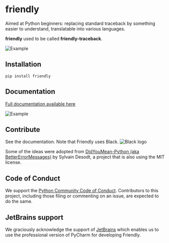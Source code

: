 # friendly

Aimed at Python beginners: replacing standard traceback by something easier to understand,
translatable into various languages.

**friendly** used to be called **friendly-traceback**.

![Example](https://raw.githubusercontent.com/aroberge/friendly-traceback/master/why_1.png)

## Installation

```
pip install friendly
```

## Documentation


[Full documentation available here](https://aroberge.github.io/friendly-traceback-docs/docs/html/)

![Example](https://raw.githubusercontent.com/aroberge/friendly-traceback/master/explain.png)


## Contribute

See the documentation. Note that Friendly uses Black.
![Black logo](https://img.shields.io/badge/code%20style-black-000000.svg)

Some of the ideas were adopted from
[DidYouMean-Python (aka BetterErrorMessages)](https://github.com/SylvainDe/DidYouMean-Python)
by Sylvain Desodt, a project that is also using the MIT license.

## Code of Conduct

We support the
[Python Community Code of Conduct](https://www.python.org/psf/codeofconduct/).
Contributors to this project, including those filing or commenting on an issue,
are expected to do the same.


## JetBrains support

We graciously acknowledge the support of [JetBrains](
https://www.jetbrains.com/?from=friendly-traceback)
which enables us to use the professional version
of PyCharm for developing Friendly.

